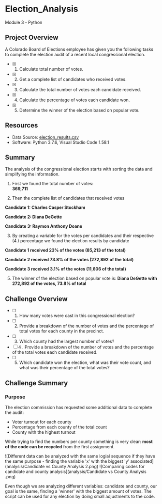 # Election_Analysis
Module 3 - Python

## Project Overview
A Colorado Board of Elections employee has given you the following tasks to complete the election audit of a recent local congressional election. 

- [x] 1. Calculate total number of votes.
- [x] 2. Get a complete list of candidates who received votes.
- [x] 3. Calculate the total number of votes each candidate received.
- [x] 4. Calculate the percentage of votes each candidate won. 
- [x] 5. Determine the winner of the election based on popular vote.

## Resources 

- Data Source: [election_results.csv](https://github.com/GabrielaTuma/Election_Analysis/blob/main/Resources/election_results.csv)
- Software: Python 3.7.6, Visual Studio Code 1.58.1

## Summary 
The analysis of the congressional election starts with sorting the data and simplifying the information. 

1. First we found the total number of votes:  
**369,711**

2. Then the complete list of candidates that received votes 

**Candidate 1: Charles Casper Stockham**

**Candidate 2: Diana DeGette**

**Candidate 3: Raymon Anthony Doane**


3. By creating a variable for the votes per candidates and their respective (4.) percentage we found the election results by candidate 

**Candidate 1 received 23% of the votes (85,213 of the total)**

**Candidate 2 received 73.8% of the votes (272,892 of the total)**

**Candidate 3 received 3.1% of the votes (11,606 of the total)**


5. The winner of the election based on popular vote is:
**Diana DeGette**
**with 272,892 of the votes, 73.8% of total**

## Challenge Overview

- [ ] 1. How many votes were cast in this congressional election?
- [ ] 2. Provide a breakdown of the number of votes and the percentage of total votes for each county in the precinct.
- [ ] 3. Which county had the largest number of votes?
- [ ] 4 . Provide a breakdown of the number of votes and the percentage of the total votes each candidate received.
- [ ] 5. Which candidate won the election, what was their vote count, and what was their percentage of the total votes?

## Challenge Summary 

### Purpose 
The election commission has requested some additional data to complete the audit:
- Voter turnout for each county
- Percentage from each county of the total count
- County with the highest turnout

While trying to find the numbers per county something is very clear: **most of the code can be recycled** from the first assignment. 

![Different data can be analyzed with the same logial sequence if they have the same purpose - finding the variable 'x' with the biggest 'y' associated](analysis/Candidate vs County Analysis 2.png)
![Comparing codes for candidate and county analysis](analysis/Candidate vs County Analysis .png)

Even though we are analyzing different variables: candidate and county, our goal is the same, finding a 'winner' with the biggest amount of votes. The script can be used for any election by doing small adjustments to the code. 




